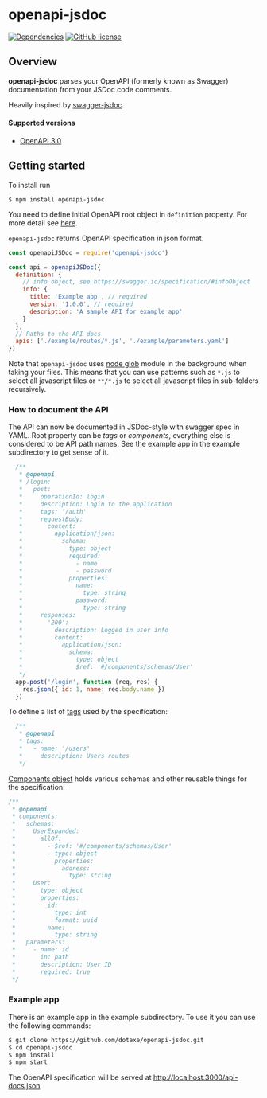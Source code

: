 # openapi-jsdoc

[![Dependencies](https://david-dm.org/dotaxe/openapi-jsdoc.svg)](https://david-dm.org/dotaxe/openapi-jsdoc)
[![GitHub license](https://img.shields.io/github/license/dotaxe/openapi-jsdoc.svg)](https://github.com/dotaxe/openapi-jsdoc/blob/master/LICENSE)

## Overview

**openapi-jsdoc** parses your OpenAPI (formerly known as Swagger) documentation from your JSDoc code comments.

Heavily inspired by [swagger-jsdoc](https://github.com/Surnet/swagger-jsdoc).

#### Supported versions
* [OpenAPI 3.0](https://github.com/OAI/OpenAPI-Specification/blob/master/versions/3.0.0.md)

## Getting started

To install run

```
$ npm install openapi-jsdoc
```

You need to define initial OpenAPI root object in `definition` property. For more detail see [here](https://swagger.io/specification/#oasObject).

`openapi-jsdoc` returns OpenAPI specification in json format.

```javascript
const openapiJSDoc = require('openapi-jsdoc')

const api = openapiJSDoc({
  definition: {
    // info object, see https://swagger.io/specification/#infoObject
    info: {
      title: 'Example app', // required
      version: '1.0.0', // required
      description: 'A sample API for example app'
    }
  },
  // Paths to the API docs
  apis: ['./example/routes/*.js', './example/parameters.yaml']
})
```
Note that `openapi-jsdoc` uses [node glob](https://github.com/isaacs/node-glob) module in the background when taking your files. This means that you can use patterns such as `*.js` to select all javascript files or `**/*.js` to select all javascript files in sub-folders recursively.


### How to document the API

The API can now be documented in JSDoc-style with swagger spec in YAML.
Root property can be *tags* or *components*, everything else is considered to be API path names. See the example app in the example subdirectory to get sense of it.

```javascript
  /**
   * @openapi
   * /login:
   *   post:
   *     operationId: login
   *     description: Login to the application
   *     tags: '/auth'
   *     requestBody:
   *       content:
   *         application/json:
   *           schema:
   *             type: object
   *             required:
   *               - name
   *               - password
   *             properties:
   *               name:
   *                 type: string
   *               password:
   *                 type: string
   *     responses:
   *       '200':
   *         description: Logged in user info
   *         content:
   *           application/json:
   *             schema:
   *               type: object
   *               $ref: '#/components/schemas/User'
   */
  app.post('/login', function (req, res) {
    res.json({ id: 1, name: req.body.name })
  })
```
To define a list of [tags](https://swagger.io/specification/#tagObject) used by the specification: 
```javascript
  /**
   * @openapi
   * tags:
   *   - name: '/users'
   *     description: Users routes
   */
```
[Components object](https://swagger.io/specification/#componentsObject) holds various schemas and other reusable things for the specification: 
```javascript
/**
 * @openapi
 * components:
 *   schemas:
 *     UserExpanded:
 *       allOf:
 *         - $ref: '#/components/schemas/User'
 *         - type: object
 *           properties:
 *             address:
 *               type: string
 *     User:
 *       type: object
 *       properties:
 *         id:
 *           type: int
 *           format: uuid
 *         name:
 *           type: string
 *   parameters:
 *     - name: id
 *       in: path
 *       description: User ID
 *       required: true
 */
```

### Example app

There is an example app in the example subdirectory.
To use it you can use the following commands:

```bash
$ git clone https://github.com/dotaxe/openapi-jsdoc.git
$ cd openapi-jsdoc
$ npm install
$ npm start
```

The OpenAPI specification will be served at [http://localhost:3000/api-docs.json](http://localhost:3000/api-docs.json)
